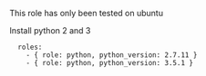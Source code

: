 This role has only been tested on ubuntu

Install python 2 and 3
```
  roles:
    - { role: python, python_version: 2.7.11 }
    - { role: python, python_version: 3.5.1 }
```
